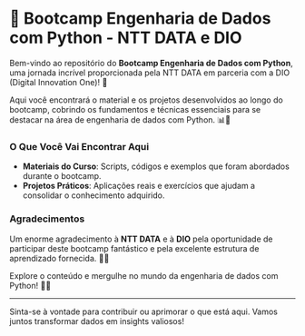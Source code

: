 # 🚀 Bootcamp Engenharia de Dados com Python - NTT DATA e DIO

Bem-vindo ao repositório do **Bootcamp Engenharia de Dados com Python**, uma jornada incrível proporcionada pela NTT DATA em parceria com a DIO (Digital Innovation One)! 🌟

Aqui você encontrará o material e os projetos desenvolvidos ao longo do bootcamp, cobrindo os fundamentos e técnicas essenciais para se destacar na área de engenharia de dados com Python. 📊🐍

### O Que Você Vai Encontrar Aqui

- **Materiais do Curso**: Scripts, códigos e exemplos que foram abordados durante o bootcamp.
- **Projetos Práticos**: Aplicações reais e exercícios que ajudam a consolidar o conhecimento adquirido.

### Agradecimentos

Um enorme agradecimento à **NTT DATA** e à **DIO** pela oportunidade de participar deste bootcamp fantástico e pela excelente estrutura de aprendizado fornecida. 👏🙌

Explore o conteúdo e mergulhe no mundo da engenharia de dados com Python! 🚀✨

---
Sinta-se à vontade para contribuir ou aprimorar o que está aqui. Vamos juntos transformar dados em insights valiosos!
